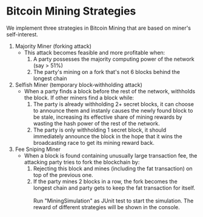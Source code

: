 # Bitcoin Mining Strategies

We implement three strategies in Bitcoin Mining that are based on miner's self-interest.
1. Majority Miner (forking attack)
	- This attack becomes feasible and more profitable when:
		1. A party possesses the majority computing power of the network (say > 51%)
		2. The party's mining on a fork that's not 6 blocks behind the longest chain
2. Selfish Miner (temporary block‐withholding attack)
	- When a party finds a block before the rest of the network, withholds the block. If other miners find a block while:
		1. The party is already withholding 2+ secret blocks, it can choose to announce them and instanly causes the newly found block to be stale, increasing its effective share of mining rewards by wasting the hash power of the rest of the network.
		2. The party is only withholding 1 secret block, it should immediately announce the block in the hope that it wins the broadcasting race to get its mining reward back.
3. Fee Sniping Miner
	- When a block is found containing unusually large transaction fee, the attacking party tries to fork the blockchain by:
		1. Rejecting this block and mines (including the fat transaction) on top of the previous one.
		2. If the party mines 2 blocks in a row, the fork becomes the longest chain and party gets to keep the fat transaction for itself.
<br><br>
Run "MiningSimulation" as JUnit test to start the simulation. The reward of different strategies will be shown in the console.
